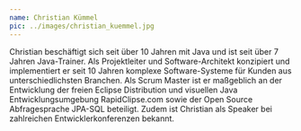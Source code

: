 ```yaml
---
name: Christian Kümmel
pic: ../images/christian_kuemmel.jpg
---
```


Christian beschäftigt sich seit über 10 Jahren mit Java und ist seit über 7 Jahren Java-Trainer. Als Projektleiter und
Software-Architekt konzipiert und implementiert er seit 10 Jahren komplexe Software-Systeme für Kunden aus
unterschiedlichsten Branchen. Als Scrum Master ist er maßgeblich an der Entwicklung der freien Eclipse Distribution und
visuellen Java Entwicklungsumgebung RapidClipse.com sowie der Open Source Abfragesprache JPA-SQL beteiligt. Zudem ist
Christian als Speaker bei zahlreichen Entwicklerkonferenzen bekannt.
